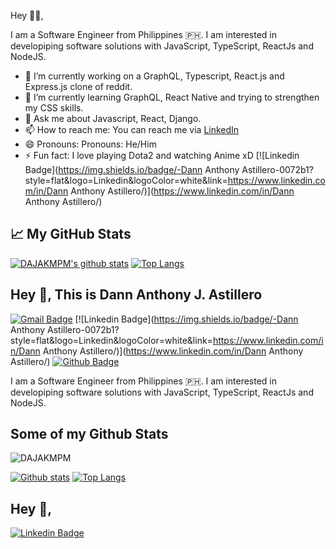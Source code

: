 Hey 👋🏻,

I am a Software Engineer from Philippines 🇵🇭. I am interested in developiping software solutions with JavaScript, TypeScript, ReactJs and NodeJS.

- 🔭 I’m currently working on a GraphQL, Typescript, React.js and Express.js clone of reddit.
- 🌱 I’m currently learning GraphQL, React Native and trying to strengthen my CSS skills.
- 💬 Ask me about Javascript, React, Django.
- 📫 How to reach me: You can reach me via [LinkedIn](https://www.linkedin.com/in/dann-anthony-astillero-92194416b/?originalSubdomain=ph)
- 😄 Pronouns: Pronouns: He/Him
- ⚡ Fun fact: I love playing Dota2 and watching Anime xD
[![Linkedin Badge](https://img.shields.io/badge/-Dann Anthony Astillero-0072b1?style=flat&logo=Linkedin&logoColor=white&link=https://www.linkedin.com/in/Dann Anthony Astillero/)](https://www.linkedin.com/in/Dann Anthony Astillero/)
## &#x1f4c8; My GitHub Stats
[![DAJAKMPM's github stats](https://github-readme-stats.vercel.app/api?username=DAJAKMPM&theme=tokyonight&count_private=true)](https://github.com/DAJAKMPM/github-readme-stats)
[![Top Langs](https://github-readme-stats.vercel.app/api/top-langs/?username=DAJAKMPM&layout=compact&theme=tokyonight)](https://github.com/DAJAKMPM/github-readme-stats)

## Hey 👋, This is Dann Anthony J. Astillero
[![Gmail Badge](https://img.shields.io/badge/-adannanthony@gmail.com-c14438?style=flat&logo=Gmail&logoColor=white&link=mailto:adannanthony@gmail.com)](mailto:adannanthony@gmail.com) 
[![Linkedin Badge](https://img.shields.io/badge/-Dann Anthony Astillero-0072b1?style=flat&logo=Linkedin&logoColor=white&link=https://www.linkedin.com/in/Dann Anthony Astillero/)](https://www.linkedin.com/in/Dann Anthony Astillero/) [![Github Badge](https://img.shields.io/badge/-DAJAKMPM-grey?style=flat&logo=github&logoColor=white&link=https://github.com/DAJAKMPM/)](https://www.github.com/DAJAKMPM/) <p align='left'>I am a Software Engineer from Philippines 🇵🇭. I am interested in developiping software solutions with JavaScript, TypeScript, ReactJs and NodeJS.</p>
## Some of my Github Stats
<p align=left> <img src=https://komarev.com/ghpvc/?username=DAJAKMPM alt=DAJAKMPM /> </p>

[![Github stats](https://github-readme-stats.vercel.app/api?username=DAJAKMPM&show_icons=true&include_all_commits=true)](https://github.com/DAJAKMPM/github-readme-stats)
[![Top Langs](https://github-readme-stats.vercel.app/api/top-langs/?username=DAJAKMPM&layout=compact)](https://github.com/DAJAKMPM/github-readme-stats)
## Hey 👋, 
[![Linkedin Badge](https://img.shields.io/badge/-adannanthony@gmail.com-0072b1?style=flat&logo=Linkedin&logoColor=white&link=https://www.linkedin.com/in/adannanthony@gmail.com/)](https://www.linkedin.com/in/adannanthony@gmail.com/) 
